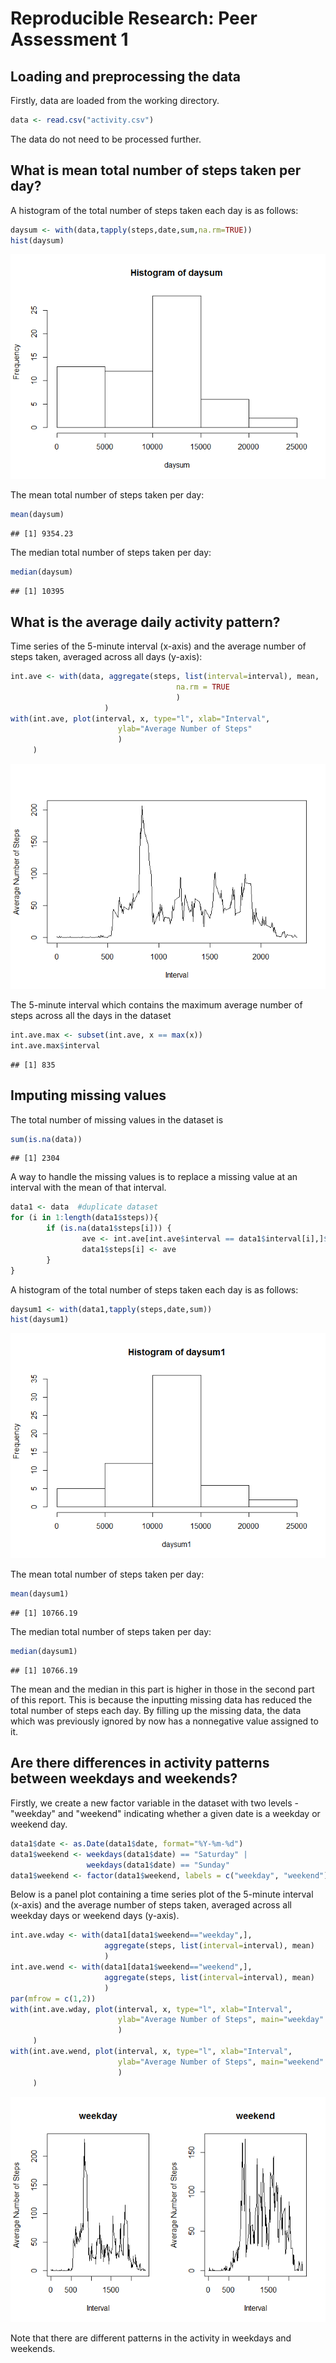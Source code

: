 # Reproducible Research: Peer Assessment 1

## Loading and preprocessing the data

Firstly, data are loaded from the working directory.


```r
data <- read.csv("activity.csv")
```
The data do not need to be processed further.

## What is mean total number of steps taken per day?

A histogram of the total number of steps taken each day is as follows:


```r
daysum <- with(data,tapply(steps,date,sum,na.rm=TRUE))
hist(daysum)
```

![](./PA1_template_files/figure-html/unnamed-chunk-2-1.png) 
   
The mean total number of steps taken per day:

```r
mean(daysum)
```

```
## [1] 9354.23
```

The median total number of steps taken per day:

```r
median(daysum)
```

```
## [1] 10395
```

  
## What is the average daily activity pattern?

Time series of the 5-minute interval (x-axis) and the average number of steps 
taken, averaged across all days (y-axis):


```r
int.ave <- with(data, aggregate(steps, list(interval=interval), mean,
                                     na.rm = TRUE
                                     )
                     )
with(int.ave, plot(interval, x, type="l", xlab="Interval", 
                        ylab="Average Number of Steps"
                        )
     )
```

![](./PA1_template_files/figure-html/unnamed-chunk-5-1.png) 

The 5-minute interval which contains the maximum average number of steps across 
all the days in the dataset


```r
int.ave.max <- subset(int.ave, x == max(x))
int.ave.max$interval
```

```
## [1] 835
```
  
## Imputing missing values

The total number of missing values in the dataset is

```r
sum(is.na(data))
```

```
## [1] 2304
```

A way to handle the missing values is to replace a missing value at an interval 
with the mean of that interval. 


```r
data1 <- data  #duplicate dataset 
for (i in 1:length(data1$steps)){
        if (is.na(data1$steps[i])) {
                ave <- int.ave[int.ave$interval == data1$interval[i],]$x
                data1$steps[i] <- ave
        }
}
```

A histogram of the total number of steps taken each day is as follows:


```r
daysum1 <- with(data1,tapply(steps,date,sum))
hist(daysum1)
```

![](./PA1_template_files/figure-html/unnamed-chunk-9-1.png) 
   
The mean total number of steps taken per day:

```r
mean(daysum1)
```

```
## [1] 10766.19
```

The median total number of steps taken per day:

```r
median(daysum1)
```

```
## [1] 10766.19
```

The mean and the median in this part is higher in those in the second part of
this report. This is because the inputting missing data has reduced the total
number of steps each day. By filling up the missing data, the data which was
previously ignored by now has a nonnegative value assigned to it. 
  
## Are there differences in activity patterns between weekdays and weekends?

Firstly, we create a new factor variable in the dataset with two levels - 
"weekday" and "weekend" indicating whether a given date is a weekday or weekend 
day. 


```r
data1$date <- as.Date(data1$date, format="%Y-%m-%d")
data1$weekend <- weekdays(data1$date) == "Saturday" | 
                 weekdays(data1$date) == "Sunday"
data1$weekend <- factor(data1$weekend, labels = c("weekday", "weekend"))
```

Below is a panel plot containing a time series plot of the 5-minute interval 
(x-axis) and the average number of steps taken, averaged across all weekday days
or weekend days (y-axis).


```r
int.ave.wday <- with(data1[data1$weekend=="weekday",], 
                     aggregate(steps, list(interval=interval), mean)
                     )
int.ave.wend <- with(data1[data1$weekend=="weekend",], 
                     aggregate(steps, list(interval=interval), mean)
                     )
par(mfrow = c(1,2))
with(int.ave.wday, plot(interval, x, type="l", xlab="Interval", 
                        ylab="Average Number of Steps", main="weekday"
                        )
     )
with(int.ave.wend, plot(interval, x, type="l", xlab="Interval", 
                        ylab="Average Number of Steps", main="weekend"
                        )
     )
```

![](./PA1_template_files/figure-html/unnamed-chunk-13-1.png) 
  
Note that there are different patterns in the activity in weekdays and weekends.
